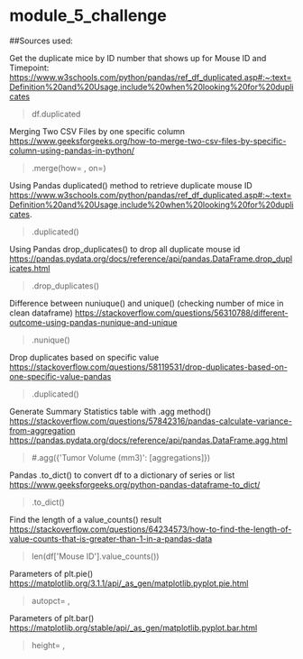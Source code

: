 # module_5_challenge

##Sources used: 

 Get the duplicate mice by ID number that shows up for Mouse ID and Timepoint: 
https://www.w3schools.com/python/pandas/ref_df_duplicated.asp#:~:text=Definition%20and%20Usage,include%20when%20looking%20for%20duplicates
> df.duplicated 


Merging Two CSV Files by one specific column
https://www.geeksforgeeks.org/how-to-merge-two-csv-files-by-specific-column-using-pandas-in-python/
> .merge(how= , on=)


Using Pandas duplicated() method to retrieve duplicate mouse ID
https://www.w3schools.com/python/pandas/ref_df_duplicated.asp#:~:text=Definition%20and%20Usage,include%20when%20looking%20for%20duplicates.
> .duplicated()


Using Pandas drop_duplicates() to drop all duplicate mouse id
https://pandas.pydata.org/docs/reference/api/pandas.DataFrame.drop_duplicates.html
> .drop_duplicates()


Difference between nuniuque() and unique() (checking number of mice in clean dataframe)
https://stackoverflow.com/questions/56310788/different-outcome-using-pandas-nunique-and-unique
> .nunique()


Drop duplicates based on specific value
https://stackoverflow.com/questions/58119531/drop-duplicates-based-on-one-specific-value-pandas
> .duplicated()


Generate Summary Statistics table with .agg method()
https://stackoverflow.com/questions/57842316/pandas-calculate-variance-from-aggregation
https://pandas.pydata.org/docs/reference/api/pandas.DataFrame.agg.html
> #.agg({'Tumor Volume (mm3)': [aggregations]})


Pandas .to_dict() to convert df to a dictionary of series or list 
https://www.geeksforgeeks.org/python-pandas-dataframe-to_dict/
> .to_dict()


Find the length of a value_counts() result
https://stackoverflow.com/questions/64234573/how-to-find-the-length-of-value-counts-that-is-greater-than-1-in-a-pandas-data
> len(df['Mouse ID'].value_counts())


Parameters of plt.pie()
https://matplotlib.org/3.1.1/api/_as_gen/matplotlib.pyplot.pie.html
> autopct= , 


Parameters of plt.bar()
https://matplotlib.org/stable/api/_as_gen/matplotlib.pyplot.bar.html
> height= , 